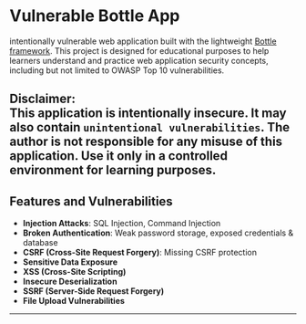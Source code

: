 # Vulnerable Bottle App

intentionally vulnerable web application built with the lightweight [Bottle framework](https://bottlepy.org/). This project is designed for educational purposes to help learners understand and practice web application security concepts, including but not limited to OWASP Top 10 vulnerabilities.

**Disclaimer:**  
This application is intentionally insecure. It may also contain **`unintentional vulnerabilities`**. The author is not responsible for any misuse of this application. Use it only in a controlled environment for learning purposes.
---

## Features and Vulnerabilities

- **Injection Attacks**: SQL Injection, Command Injection
- **Broken Authentication**: Weak password storage, exposed credentials & database
- **CSRF (Cross-Site Request Forgery)**: Missing CSRF protection
- **Sensitive Data Exposure**
- **XSS (Cross-Site Scripting)**
- **Insecure Deserialization**
- **SSRF (Server-Side Request Forgery)**
- **File Upload Vulnerabilities**

---